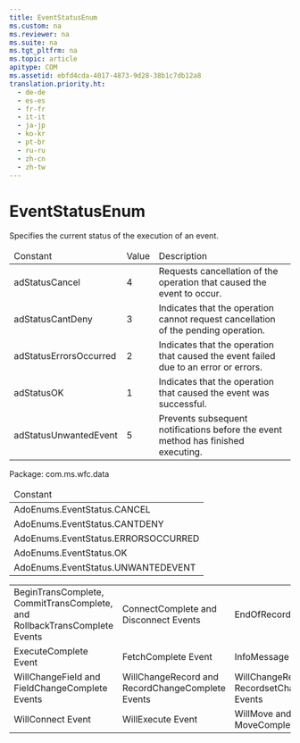 ```yaml
---
title: EventStatusEnum
ms.custom: na
ms.reviewer: na
ms.suite: na
ms.tgt_pltfrm: na
ms.topic: article
apitype: COM
ms.assetid: ebfd4cda-4017-4873-9d28-38b1c7db12a8
translation.priority.ht: 
  - de-de
  - es-es
  - fr-fr
  - it-it
  - ja-jp
  - ko-kr
  - pt-br
  - ru-ru
  - zh-cn
  - zh-tw
---
```

# EventStatusEnum
<?xml version="1.0" encoding="utf-8"?>
<developerReferenceWithoutSyntaxDocument xmlns="http://ddue.schemas.microsoft.com/authoring/2003/5" xmlns:xlink="http://www.w3.org/1999/xlink" xmlns:xsi="http://www.w3.org/2001/XMLSchema-instance" xsi:schemaLocation="http://ddue.schemas.microsoft.com/authoring/2003/5 http://dduestorage.blob.core.windows.net/ddueschema/developer.xsd">
  <introduction>
    <para>Specifies the current status of the execution of an event.</para>
    <table xmlns:caps="http://schemas.microsoft.com/build/caps/2013/11">
      <thead>
        <tr>
          <TD>
            <para>Constant</para>
          </TD>
          <TD>
            <para>Value</para>
          </TD>
          <TD>
            <para>Description</para>
          </TD>
        </tr>
      </thead>
      <tbody>
        <tr>
          <TD>
            <para>
              <legacyBold>adStatusCancel</legacyBold>
            </para>
          </TD>
          <TD>
            <para>4</para>
          </TD>
          <TD>
            <para>Requests cancellation of the operation that caused the event to occur.</para>
          </TD>
        </tr>
        <tr>
          <TD>
            <para>
              <legacyBold>adStatusCantDeny</legacyBold>
            </para>
          </TD>
          <TD>
            <para>3</para>
          </TD>
          <TD>
            <para>Indicates that the operation cannot request cancellation of the pending operation.</para>
          </TD>
        </tr>
        <tr>
          <TD>
            <para>
              <legacyBold>adStatusErrorsOccurred</legacyBold>
            </para>
          </TD>
          <TD>
            <para>2</para>
          </TD>
          <TD>
            <para>Indicates that the operation that caused the event failed due to an error or errors.</para>
          </TD>
        </tr>
        <tr>
          <TD>
            <para>
              <legacyBold>adStatusOK</legacyBold>
            </para>
          </TD>
          <TD>
            <para>1</para>
          </TD>
          <TD>
            <para>Indicates that the operation that caused the event was successful.</para>
          </TD>
        </tr>
        <tr>
          <TD>
            <para>
              <legacyBold>adStatusUnwantedEvent</legacyBold>
            </para>
          </TD>
          <TD>
            <para>5</para>
          </TD>
          <TD>
            <para>Prevents subsequent notifications before the event method has finished executing.</para>
          </TD>
        </tr>
      </tbody>
    </table>
  </introduction>
  <section>
    <title>ADO/WFC Equivalent</title>
    <content>
      <para>Package: <legacyBold>com.ms.wfc.data</legacyBold></para>
      <table xmlns:caps="http://schemas.microsoft.com/build/caps/2013/11">
        <thead>
          <tr>
            <TD>
              <para>Constant</para>
            </TD>
          </tr>
        </thead>
        <tbody>
          <tr>
            <TD>
              <para>AdoEnums.EventStatus.CANCEL</para>
            </TD>
          </tr>
          <tr>
            <TD>
              <para>AdoEnums.EventStatus.CANTDENY</para>
            </TD>
          </tr>
          <tr>
            <TD>
              <para>AdoEnums.EventStatus.ERRORSOCCURRED</para>
            </TD>
          </tr>
          <tr>
            <TD>
              <para>AdoEnums.EventStatus.OK</para>
            </TD>
          </tr>
          <tr>
            <TD>
              <para>AdoEnums.EventStatus.UNWANTEDEVENT</para>
            </TD>
          </tr>
        </tbody>
      </table>
    </content>
  </section>
  <section>
    <title>Applies To</title>
    <content>
      <table xmlns:caps="http://schemas.microsoft.com/build/caps/2013/11">
        <tbody>
          <tr>
            <TD>
              <para>
                <link xlink:href="ec4e4b38-e9c6-4757-b2ef-4e468ae5f1d8">BeginTransComplete, CommitTransComplete, and RollbackTransComplete Events</link>
              </para>
            </TD>
            <TD>
              <para>
                <link xlink:href="568f5252-d069-4d99-a01b-2ada87ad1304">ConnectComplete and Disconnect Events</link>
              </para>
            </TD>
            <TD>
              <para>
                <link xlink:href="475de5e2-f634-4954-9edf-0027a6ba38d6">EndOfRecordset Event</link>
              </para>
            </TD>
          </tr>
          <tr>
            <TD>
              <para>
                <link xlink:href="62470d42-e511-494c-bec4-ad4591734b7b">ExecuteComplete Event</link>
              </para>
            </TD>
            <TD>
              <para>
                <link xlink:href="a28d3858-566c-468d-b070-d1de4339fbea">FetchComplete Event</link>
              </para>
            </TD>
            <TD>
              <para>
                <link xlink:href="468c87dd-e3bc-4084-9941-94d10743d4e9">InfoMessage Event</link>
              </para>
            </TD>
          </tr>
          <tr>
            <TD>
              <para>
                <link xlink:href="3e49fb89-c45b-4d39-823e-3cc887c59b37">WillChangeField and FieldChangeComplete Events</link>
              </para>
            </TD>
            <TD>
              <para>
                <link xlink:href="cbc369fd-63af-4a7d-96ae-efa91b78ca69">WillChangeRecord and RecordChangeComplete Events</link>
              </para>
            </TD>
            <TD>
              <para>
                <link xlink:href="d5d44659-e0d9-46d9-a297-99c43555082f">WillChangeRecordset and RecordsetChangeComplete Events</link>
              </para>
            </TD>
          </tr>
          <tr>
            <TD>
              <para>
                <link xlink:href="da561d58-eb58-446c-a4fd-1838c76073c0">WillConnect Event</link>
              </para>
            </TD>
            <TD>
              <para>
                <link xlink:href="dd755e46-f589-48a3-93a9-51ff998d44b5">WillExecute Event</link>
              </para>
            </TD>
            <TD>
              <para>
                <link xlink:href="1a3d1042-4f30-4526-a0c7-853c242496db">WillMove and MoveComplete Events</link>
              </para>
            </TD>
          </tr>
        </tbody>
      </table>
    </content>
  </section>
  <relatedTopics />
</developerReferenceWithoutSyntaxDocument>